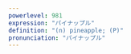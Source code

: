 ```yaml
---
powerlevel: 981
expression: "パイナップル"
definition: "(n) pineapple; (P)"
pronunciation: "パイナップル"
---
```

